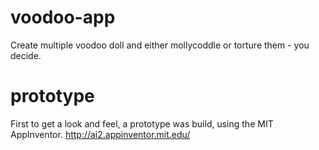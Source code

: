 # voodoo-app
Create multiple voodoo doll and either mollycoddle or torture them - you decide.

# prototype
First to get a look and feel, a prototype was build, using the MIT AppInventor.
http://ai2.appinventor.mit.edu/